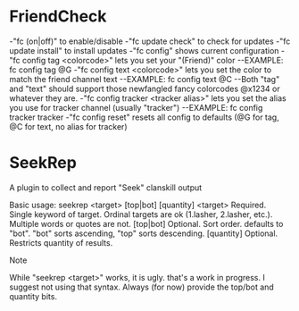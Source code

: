 # FriendCheck

-"fc (on|off)" to enable/disable
-"fc update check" to check for updates
-"fc update install" to install updates
-"fc config" shows current configuration
-"fc config tag &lt;colorcode&gt;" lets you set your "(Friend)" color
--EXAMPLE: fc config tag @G
-"fc config text &lt;colorcode&gt;" lets you set the color to match the friend channel text
--EXAMPLE: fc config text @C
--Both "tag" and "text" should support those newfangled fancy colorcodes @x1234 or whatever they are.
-"fc config tracker &lt;tracker alias&gt;" lets you set the alias you use for tracker channel (usually "tracker")
--EXAMPLE: fc config tracker tracker
-"fc config reset" resets all config to defaults (@G for tag, @C for text, no alias for tracker)


# SeekRep

A plugin to collect and report "Seek" clanskill output

Basic usage: 
seekrep &lt;target&gt; [top|bot] [quantity]
   &lt;target&gt;    Required. Single keyword of target. Ordinal targets are ok (1.lasher, 2.lasher, etc.). Multiple words or quotes are not.
   [top|bot]   Optional. Sort order. defaults to "bot". "bot" sorts ascending, "top" sorts descending. 
   [quantity]  Optional. Restricts quantity of results.

> [!NOTE]
> While "seekrep &lt;target&gt;" works, it is ugly. that's a work in progress. I suggest not using that syntax. Always (for now) provide the top/bot and quantity bits.
